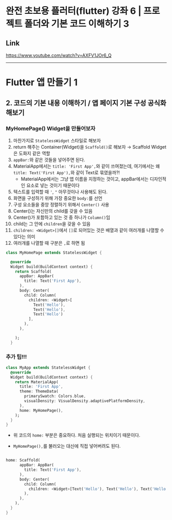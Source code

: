 # 완전 초보용 플러터(flutter) 강좌 6 | 프로젝트 폴더와 기본 코드 이해하기 3


## Link
https://www.youtube.com/watch?v=AXFV1JOr6_Q


---


# Flutter 앱 만들기 1


## 2. 코드의 기본 내용 이해하기 / 앱 페이지 기본 구성 공식화 해보기

### MyHomePage() Widget을 만들어보자
  1. 마찬가지로 `StatelessWidget` 스타일로 해보자
  1. return 해주는 Container(Widget)을 `Scaffold()`로 해보자 → Scaffold Widget은 도화지 같은 역할
  1. `appBar:`와 같은 것들을 넣어주면 된다.
  1. MaterialApp에서는 `title: 'First App',`와 같이 쓰여졌는데, 여기에서는 왜 `title: Text('First App'),`와 같이 Text로 묶였을까?!
      - MaterialApp에서는 그냥 앱 이름을 지정하는 것이고, appBar에서는 디자인적인 요소로 넣는 것이기 때문이다
  1. 텍스트를 입력할 때 `'`, `"` 아무것이나 사용해도 된다.
  1. 화면을 구성하기 위해 가장 중요한 `body:`를 선언
  1. 구성 요소들을 중앙 정렬하기 위해서 `Center()` 사용
  1. Center()는 자신만의 child를 갖을 수 있음
  1. Center()가 포함하고 있는 것 중 하나가 `Column()`임
  1. child는 그 안에 `children`을 갖을 수 있음
  1. `children: <Widget>[]`에서 `[]`로 되어있는 것은 배열과 같이 여러개를 나열할 수 있다는 의미
  1. 여러개를 나열할 때 구분은 `,`로 하면 됨

```Dart
class MyHomePage extends StatelessWidget {

  @override
  Widget build(BuildContext context) {
    return Scaffold(
      appBar: AppBar(
        title: Text('First App'),
      ),
      body: Center(
        child: Column(
          children: <Widget>[
            Text('Hello'),
            Text('Hello'),
            Text('Hello')
          ],
        ),
      ),

    );
  }
```


### 추가 팁!!!

```Dart
class MyApp extends StatelessWidget {
  @override
  Widget build(BuildContext context) {
    return MaterialApp(
      title: 'First App',
      theme: ThemeData(
        primarySwatch: Colors.blue,
        visualDensity: VisualDensity.adaptivePlatformDensity,
      ),
      home: MyHomePage(),
    );
  }
}
```

- 위 코드의 `home:` 부분은 중요하다. 처음 실행되는 위치이기 때문이다.

- `MyHomePage(),`를 불러오는 대신에 직접 넣어버려도 된다.

```Dart

home: Scaffold(
      appBar: AppBar(
        title: Text('First App'),
      ),
      body: Center(
        child: Column(
          children: <Widget>[Text('Hello'), Text('Hello'), Text('Hello')],
        ),
      ),
    ),
  }
}
```
